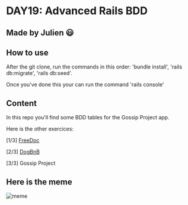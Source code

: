 # DAY19: Advanced Rails BDD
## Made by Julien :smiley:
## How to use

After the git clone, run the commands in this order: 'bundle install', 'rails db:migrate', 'rails db:seed'.

Once you've done this your can run the command 'rails console'

## Content

In this repo you'll find some BDD tables for the Gossip Project app.

Here is the other exercices:

[1/3] [FreeDoc](https://github.com/Ljulienng/DAY19_Freedoc)



[2/3] [DogBnB](https://github.com/Ljulienng/DAY19_DogBnB)


[3/3] Gossip Project

## Here is the meme


![meme](https://www.memesmonkey.com/images/memesmonkey/fd/fded08650ed4f77815c91a80675751d2.jpeg)

